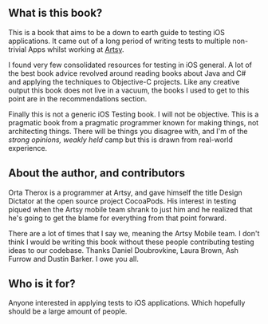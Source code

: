 ## What is this book?

This is a book that aims to be a down to earth guide to testing iOS applications. It came out of a long period of writing tests to multiple non-trivial Apps whilst working at [Artsy](http://artsy.net).

I found very few consolidated resources for testing in iOS general. A lot of the best book advice revolved around reading books about Java and C# and applying the techniques to Objective-C projects. Like any creative output this book does not live in a vacuum, the books I used to get to this point are in the recommendations section.

Finally this is not a generic iOS Testing book. I will not be objective. This is a pragmatic book from a pragmatic programmer known for making things, not architecting things. There will be things you disagree with, and I'm of the _strong opinions, weakly held_ camp but this is drawn from real-world experience.

## About the author, and contributors

Orta Therox is a programmer at Artsy, and gave himself the title Design Dictator at the open source project CocoaPods. His interest in testing piqued when the Artsy mobile team shrank to just him and he realized that he's going to get the blame for everything from that point forward.

There are a lot of times that I say we, meaning the Artsy Mobile team. I don't think I would be writing this book without these people contributing testing ideas to our codebase. Thanks Daniel Doubrovkine, Laura Brown, Ash Furrow and Dustin Barker. I owe you all.

## Who is it for?

Anyone interested in applying tests to iOS applications. Which hopefully should be a large amount of people.
